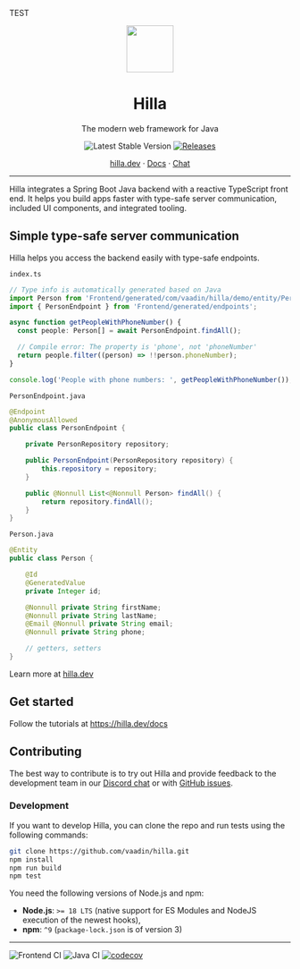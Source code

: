 TEST
<div align="center">
<img src="hilla-logo.svg" style="width: 6em;">
<h1>Hilla</h1>

The modern web framework
for Java

![Latest Stable Version](https://img.shields.io/npm/v/@hilla/frontend.svg)
[![Releases](https://img.shields.io/maven-metadata/v?metadataUrl=https%3A%2F%2Frepo1.maven.org%2Fmaven2%2Fdev%2Fhilla%2Fhilla%2Fmaven-metadata.xml)](https://github.com/vaadin/hilla/releases)
  
[hilla.dev](https://hilla.dev) · [Docs](https://hilla.dev/docs) · [Chat](https://discord.gg/MYFq5RTbBn)

</div>

---

Hilla integrates a Spring Boot Java backend with a reactive TypeScript front end. It helps you build apps faster with type-safe server communication, included UI components, and integrated tooling.

## Simple type-safe server communication

Hilla helps you access the backend easily with type-safe endpoints.

`index.ts`

```ts
// Type info is automatically generated based on Java
import Person from 'Frontend/generated/com/vaadin/hilla/demo/entity/Person';
import { PersonEndpoint } from 'Frontend/generated/endpoints';

async function getPeopleWithPhoneNumber() {
  const people: Person[] = await PersonEndpoint.findAll();

  // Compile error: The property is 'phone', not 'phoneNumber'
  return people.filter((person) => !!person.phoneNumber);
}

console.log('People with phone numbers: ', getPeopleWithPhoneNumber());
```

`PersonEndpoint.java`

```java
@Endpoint
@AnonymousAllowed
public class PersonEndpoint {

    private PersonRepository repository;

    public PersonEndpoint(PersonRepository repository) {
        this.repository = repository;
    }

    public @Nonnull List<@Nonnull Person> findAll() {
        return repository.findAll();
    }
}
```

`Person.java`

```java
@Entity
public class Person {

    @Id
    @GeneratedValue
    private Integer id;

    @Nonnull private String firstName;
    @Nonnull private String lastName;
    @Email @Nonnull private String email;
    @Nonnull private String phone;

    // getters, setters
}
```

Learn more at [hilla.dev](https://hilla.dev)

## Get started

Follow the tutorials at https://hilla.dev/docs

## Contributing

The best way to contribute is to try out Hilla and provide feedback to the development team in our [Discord chat](https://discord.gg/MYFq5RTbBn) or with [GitHub issues](https://github.com/vaadin/hilla/issues).

### Development

If you want to develop Hilla, you can clone the repo and run tests using the following commands:

```sh
git clone https://github.com/vaadin/hilla.git
npm install
npm run build
npm test
```

You need the following versions of Node.js and npm:

- **Node.js**: `>= 18 LTS` (native support for ES Modules and NodeJS execution of the newest hooks),
- **npm**: `^9` (`package-lock.json` is of version 3)

---

![Frontend CI](https://github.com/vaadin/hilla/actions/workflows/ts.yml/badge.svg)
![Java CI](https://github.com/vaadin/hilla/actions/workflows/java.yml/badge.svg)
[![codecov](https://codecov.io/gh/vaadin/hilla/branch/main/graph/badge.svg?token=PQMTMS8ECC)](https://codecov.io/gh/vaadin/hilla)
